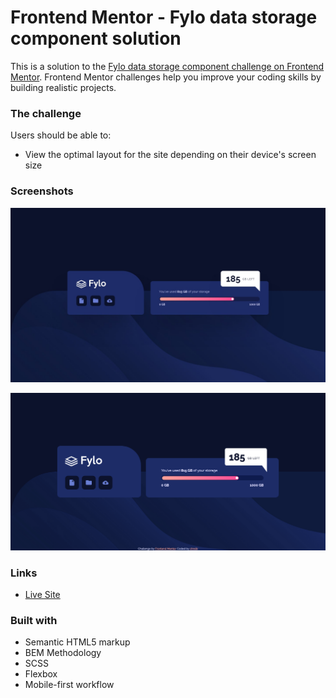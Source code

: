 # Frontend Mentor - Fylo data storage component solution

This is a solution to the [Fylo data storage component challenge on Frontend Mentor](https://www.frontendmentor.io/challenges/fylo-data-storage-component-1dZPRbV5n). Frontend Mentor challenges help you improve your coding skills by building realistic projects.



### The challenge

Users should be able to:

- View the optimal layout for the site depending on their device's screen size

### Screenshots

![Design Preview](images/desktop-design.jpg)

![Solution Screenshot](images/desktop-screenshot.png)


### Links


- [Live Site](#)


### Built with

- Semantic HTML5 markup
- BEM Methodology
- SCSS
- Flexbox
- Mobile-first workflow
